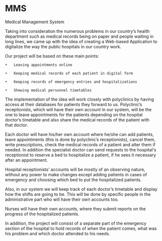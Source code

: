 # MMS
Medical Management System

Taking into consideration the numerous problems in our country’s health department such as medical records being on paper and people waiting in long lines, we came up with the idea of creating a Web-based Application to digitalize the way the public hospitals in our country work. 

Our project will be based on these main points:

    •	Leaving appointments online
  
    •	Keeping medical records of each patient in digital form
    
    •	Keeping records of emergency entries and hospitalizations
    
    •	Showing medical personnel timetables

  
The implementation of the idea will work closely with polyclinics by having access at their databases for patients they forward to us. Polyclinic’s receptionists, which will have their own account in our system, will be the one to leave appointments for the patients depending on the hospital doctor’s timetable and also share the medical records of the patient with that doctor. 

Each doctor will have his/her own account where he/she can add patients, leave appointments (this is done by polyclinic’s receptionists), cancel them, write prescriptions, check the medical records of a patient and alter them if needed. In addition the specialist doctor can send requests to the hospital's receptionist to reserve a bed to hospitalize a patient, if he sees it necessary after an appointment.  

Hospital receptionists’ accounts will be mostly of an observing nature, without any power to make changes except adding patients in cases of emergency and choosing which bed to put the hospitalized patients.

Also, in our system we will keep track of each doctor’s timetable and display how the shifts are going to be. This will be done by specific people in the administrative part who will have their own accounts too.

Nurses will have their own accounts, where they submit reports on the progress of the hospitalized patients.

In addition, the project will consist of a separate part of the emergency section of the hospital to hold records of when the patient comes, what was his problem and which doctor attended to his needs.


